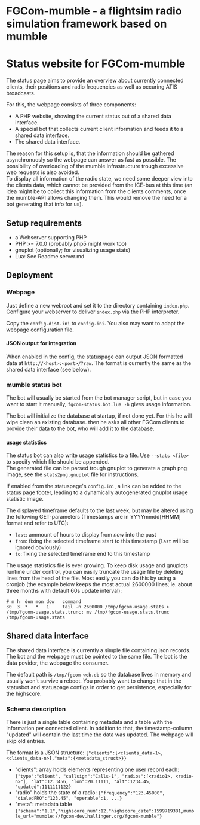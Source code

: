 FGCom-mumble - a flightsim radio simulation framework based on mumble
===================================================================== 


Status website for FGCom-mumble
===============================

The status page aims to provide an overview about currently connected clients, their positions and radio frequencies as well as occuring ATIS broadcasts.

For this, the webpage consists of three components:

- A PHP website, showing the current status out of a shared data interface.
- A special bot that collects current client information and feeds it to a shared data interface.
- The shared data interface.

The reason for this setup is, that the information should be gathered asynchronuosly so the webpage can answer as fast as possible. The possibility of overloading of the mumble infrastructure trough excessive web requests is also avoided.  
To display all information of the radio state, we need some deeper view into the clients data, which cannot be provided from the ICE-bus at this time (an idea might be to collect this information from the clients comments, once the mumble-API allows changing them. This would remove the need for a bot generating that info for us).


Setup requirements
------------------
- a Webserver supporting PHP
- PHP >= 7.0.0 (probably php5 might work too)
- gnuplot (optionally; for visualizing usage stats)
- Lua: See Readme.server.md


Deployment
------------------

### Webpage
Just define a new webroot and set it to the directory containing `index.php`. Configure your webserver to deliver `index.php` via the PHP interpreter.

Copy the `config.dist.ini` to `config.ini`. You also may want to adapt the webpage configuration file.

#### JSON output for integration
When enabled in the config, the statuspage can output JSON formatted data at `http://<host>:<port>/?raw`. The format is currently the same as the shared data interface (see below).

### mumble status bot
The bot will usually be started from the bot manager script, but in case you want to start it manually, `fgcom-status.bot.lua -h` gives usage information.

The bot will initialize the database at startup, if not done yet. For this he will wipe clean an existing database. then he asks all other FGCom clients to provide their data to the bot, who will add it to the database.

#### usage statistics
The status bot can also write usage statistics to a file. Use `--stats <file>` to specify which file should be appended.  
The generated file can be parsed trough gnuplot to generate a graph png image, see the `stats2png.gnuplot` file for instructions.

If enabled from the statuspage's `config.ini`, a link can be added to the status page footer, leading to a dynamically autogenerated gnuplot usage statistic image.

The displayed timeframe defaults to the last week, but may be altered using the following GET-parameters (Timestamps are in YYYYmmdd[HHMM] format and refer to UTC):

  - `last`:  ammount of hours to display from *now* into the past
  - `from`:      fixing the selected timeframe start to this timestamp (`last` will be ignored obviously)
  - `to`:        fixing the selected timeframe end to this timestamp

The usage statistics file is ever growing. To keep disk usage and gnuplots runtime under control, you can easily truncate the usage file by deleting lines from the head of the file. Most easily you can do this by using a cronjob (the example below keeps the most actual 2600000 lines; ie. about three months with default 60s update interval):
```crontab
# m h  dom mon dow   command
30  3  *   *   1     tail -n 2600000 /tmp/fgcom-usage.stats > /tmp/fgcom-usage.stats.trunc; mv /tmp/fgcom-usage.stats.trunc /tmp/fgcom-usage.stats
```


Shared data interface
---------------------
The shared data interface is currently a simple file containing json records. The bot and the webpage must be pointed to the same file. The bot is the data povider, the webpage the consumer.

The default path is `/tmp/fgcom-web.db` so the database lives in memory and usually won't survive a reboot. You probably want to change that in the statusbot and statuspage configs in order to get persistence, especially for the highscore.


### Schema description
There is just a single table containing metadata and a table with the information per connected client. In addition to that, the timestamp-collumn "updated" will contain the last time the data was updated. The webpage will skip old entries.

The format is a JSON structure: `{"clients":[<clients_data-1>, <clients_data-n>],"meta":{<metadata_struct>}}`

- "clients": array holds elements representing one user record each: `{"type":"client", "callsign":"Calls-1", "radios":[<radio1>, <radio-n>"], "lat":12.3456, "lon":20.11111, "alt":1234.45, "updated":1111111122}`
- "radio" holds the state of a radio: `{"frequency":"123.45000", "dialedFRQ":"123.45", "operable":1, ...}`
- "meta": metadata table `{"schema":"1.1","highscore_num":12,"highscore_date":1599719381,mumble_url="mumble://fgcom-dev.hallinger.org/fgcom-mumble"}`
